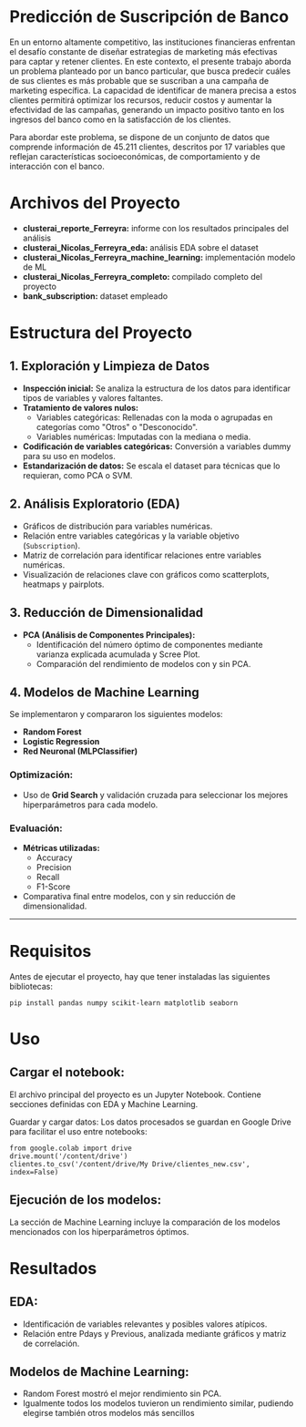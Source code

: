 # **Predicción de Suscripción de Banco**
En un entorno altamente competitivo, las instituciones financieras enfrentan el desafío constante de diseñar estrategias de marketing más efectivas para captar y retener clientes. En este contexto, el presente trabajo aborda un problema planteado por un banco particular, que busca predecir cuáles de sus clientes es más probable que se suscriban a una campaña de marketing específica. La capacidad de identificar de manera precisa a estos clientes permitirá optimizar los recursos, reducir costos y aumentar la efectividad de las campañas, generando un impacto positivo tanto en los ingresos del banco como en la satisfacción de los clientes.

Para abordar este problema, se dispone de un conjunto de datos que comprende información de 45.211 clientes, descritos por 17 variables que reflejan características socioeconómicas, de comportamiento y de interacción con el banco.

# **Archivos del Proyecto**
- **clusterai_reporte_Ferreyra:** informe con los resultados principales del análisis
- **clusterai_Nicolas_Ferreyra_eda:** análisis EDA sobre el dataset
- **clusterai_Nicolas_Ferreyra_machine_learning:** implementación modelo de ML
- **clusterai_Nicolas_Ferreyra_completo:** compilado completo del proyecto
- **bank_subscription:** dataset empleado


# **Estructura del Proyecto**

## **1. Exploración y Limpieza de Datos**
- **Inspección inicial:** Se analiza la estructura de los datos para identificar tipos de variables y valores faltantes.
- **Tratamiento de valores nulos:**
  - Variables categóricas: Rellenadas con la moda o agrupadas en categorías como "Otros" o "Desconocido".
  - Variables numéricas: Imputadas con la mediana o media.
- **Codificación de variables categóricas:** Conversión a variables dummy para su uso en modelos.
- **Estandarización de datos:** Se escala el dataset para técnicas que lo requieran, como PCA o SVM.

## **2. Análisis Exploratorio (EDA)**
- Gráficos de distribución para variables numéricas.
- Relación entre variables categóricas y la variable objetivo (`Subscription`).
- Matriz de correlación para identificar relaciones entre variables numéricas.
- Visualización de relaciones clave con gráficos como scatterplots, heatmaps y pairplots.

## **3. Reducción de Dimensionalidad**
- **PCA (Análisis de Componentes Principales):**
  - Identificación del número óptimo de componentes mediante varianza explicada acumulada y Scree Plot.
  - Comparación del rendimiento de modelos con y sin PCA.

## **4. Modelos de Machine Learning**
Se implementaron y compararon los siguientes modelos:
- **Random Forest**
- **Logistic Regression**
- **Red Neuronal (MLPClassifier)**

### **Optimización:**
- Uso de **Grid Search** y validación cruzada para seleccionar los mejores hiperparámetros para cada modelo.

### **Evaluación:**
- **Métricas utilizadas:**
  - Accuracy
  - Precision
  - Recall
  - F1-Score
- Comparativa final entre modelos, con y sin reducción de dimensionalidad.

---

# **Requisitos**

Antes de ejecutar el proyecto, hay que tener instaladas las siguientes bibliotecas:

```
pip install pandas numpy scikit-learn matplotlib seaborn
```


# **Uso**
## **Cargar el notebook:**


El archivo principal del proyecto es un Jupyter Notebook.
Contiene secciones definidas con EDA y Machine Learning.

Guardar y cargar datos:
Los datos procesados se guardan en Google Drive para facilitar el uso entre notebooks:
```
from google.colab import drive
drive.mount('/content/drive')
clientes.to_csv('/content/drive/My Drive/clientes_new.csv', index=False)
```

## **Ejecución de los modelos:**

La sección de Machine Learning incluye la comparación de los modelos mencionados con los hiperparámetros óptimos.

# **Resultados**
## **EDA:**
-  Identificación de variables relevantes y posibles valores atípicos.
-  Relación entre Pdays y Previous, analizada mediante gráficos y matriz de correlación.
## **Modelos de Machine Learning:**
-  Random Forest mostró el mejor rendimiento sin PCA.
-  Igualmente todos los modelos tuvieron un rendimiento similar, pudiendo elegirse también otros modelos más sencillos
